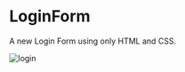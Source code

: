 # LoginForm

A new Login Form using only HTML and CSS.


![login](https://github.com/MathGrecco/LoguinForm/assets/102771688/5d614ef6-2b5c-4b25-b041-1483c4239981)

